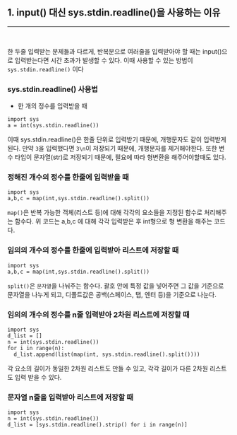 ## 1. input() 대신 sys.stdin.readline()을 사용하는 이유

---

<br/>

한 두줄 입력받는 문제들과 다르게, 반복문으로 여러줄을 입력받아야 할 때는 input()으로 입력받는다면 시간 초과가 발생할 수 있다.
이때 사용할 수 있는 방법이 `sys.stdin.readline()` 이다

### sys.stdin.readline() 사용법

* 한 개의 정수를 입력받을 때

```
import sys
a = int(sys.stdin.readline())
```
이때 sys.stdin.readline()은 한줄 단위로 입력받기 때문에, 개행문자도 같이 입력받게 된다. 만약 `3`을 입력했다면 `3\n`이 저장되기 때문에, 개행문자를 제거해야한다.
또한 변수 타입이 문자열(str)로 저장되기 때문에, 필요에 따라 형변환을 해주어야할때도 있다.

### 정해진 개수의 정수를 한줄에 입력받을 때

```
import sys
a,b,c = map(int,sys.stdin.readline().split())
```

`map()`은 반복 가능한 객체(리스트 등)에 대해 각각의 요소들을 지정된 함수로 처리해주는 함수다. 위 코드는 a,b,c 에 대해 각각 입력받은 후 int형으로 형 변환을 해주는 코드다.

### 임의의 개수의 정수를 한줄에 입력받아 리스트에 저장할 때

```
import sys
a,b,c = map(int,sys.stdin.readline().split())
```

`split()`은 `문자열`을 나눠주는 함수다. 괄호 안에 특정 값을 넣어주면 그 값을 기준으로 문자열을 나누게 되고, 디폴트값은 공백(스페이스, 탭, 엔터 등)을 기준으로 나눈다.

### 임의의 개수의 정수를 n줄 입력받아 2차원 리스트에 저장할 때

```
import sys
d_list = []
n = int(sys.stdin.readline())
for i in range(n):
  d_list.append(list(map(int, sys.stdin.readline().split())))
```
각 요소의 길이가 동일한 2차원 리스트도 만들 수 있고, 각각 길이가 다른 2차원 리스트도 입력 받을 수 있다.

### 문자열 n줄을 입력받아 리스트에 저장할 때

```
import sys
n = int(sys.stdin.readline())
d_list = [sys.stdin.readline().strip() for i in range(n)]
```

